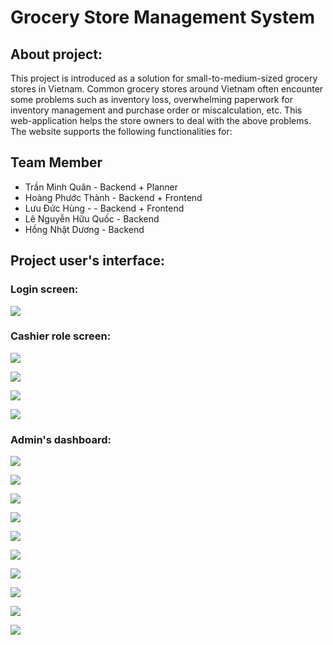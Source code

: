 # Grocery Store Management System
## About project:
This project is introduced as a solution for small-to-medium-sized grocery stores in Vietnam. Common grocery stores around Vietnam often encounter some problems such as inventory loss, overwhelming paperwork for inventory management and purchase order or miscalculation, etc. This web-application helps the store owners to deal with the above problems. The website supports the following functionalities for:
## Team Member
- Trần Minh Quân - Backend + Planner
- Hoàng Phước Thành - Backend + Frontend 
- Lưu Đức Hùng - - Backend + Frontend 
- Lê Nguyễn Hữu Quốc - Backend
- Hồng Nhật Dương - Backend
## Project user's interface:
### Login screen:
![](img/Login.png)
### Cashier role screen:
![](img/Cashier.png)

![](img/Cashier2.png)

![](img/Cashier3.png)

![](img/Cashier4.png)
### Admin's dashboard:
![](img/a_Dashboard.png)

![](img/a_Inventory.png)

![](img/a_ImportGood.png)

![](img/a_PreviousBills.png)

![](img/a_PreviousReceipts.png)

![](img/a_ProductList.png)

![](img/a_Staff.png)

![](img/a_Statistic1.png)

![](img/a_Statistic2.png)

![](img/a_Statistic3.png)


